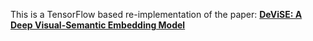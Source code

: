 This is a TensorFlow based re-implementation of the paper: [__DeViSE: A Deep Visual-Semantic Embedding Model__](http://static.googleusercontent.com/media/research.google.com/en//pubs/archive/41473.pdf)
